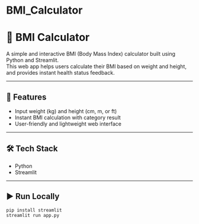 # BMI_Calculator

# 🧮 BMI Calculator

A simple and interactive BMI (Body Mass Index) calculator built using Python and Streamlit.  
This web app helps users calculate their BMI based on weight and height, and provides instant health status feedback.


---

## 🚀 Features
- Input weight (kg) and height (cm, m, or ft)
- Instant BMI calculation with category result
- User-friendly and lightweight web interface

---

## 🛠️ Tech Stack
- Python  
- Streamlit  

---

## ▶️ Run Locally
```bash
pip install streamlit
streamlit run app.py
